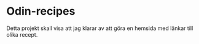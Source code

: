 # Odin-recipes

Detta projekt skall visa att jag klarar av att göra en hemsida med länkar till olika recept.
